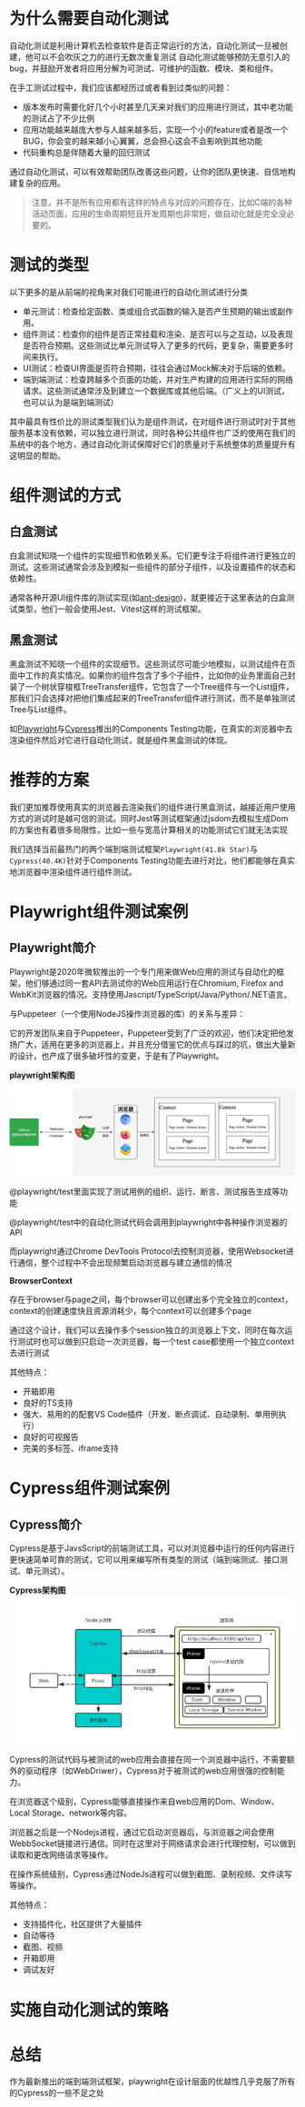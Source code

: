 # 为什么需要自动化测试
自动化测试是利用计算机去检查软件是否正常运行的方法，自动化测试一旦被创建，他可以不会吹灰之力的进行无数次重复测试
自动化测试能够预防无意引入的 bug，并鼓励开发者将应用分解为可测试、可维护的函数、模块、类和组件。

在手工测试过程中，我们应该都经历过或者看到过类似的问题：
- 版本发布时需要化好几个小时甚至几天来对我们的应用进行测试，其中老功能的测试占了不少比例
- 应用功能越来越庞大参与人越来越多后，实现一个小的feature或者是改一个BUG，你会变的越来越小心翼翼，总会担心这会不会影响到其他功能
- 代码重构总是伴随着大量的回归测试

通过自动化测试，可以有效帮助团队改善这些问题，让你的团队更快速、自信地构建复杂的应用。

> 注意，并不是所有应用都有这样的特点与对应的问题存在，比如C端的各种活动页面，应用的生命周期短且开发周期也非常短，做自动化就是完全没必要的。

# 测试的类型

以下更多的是从前端的视角来对我们可能进行的自动化测试进行分类

- 单元测试：检查给定函数、类或组合式函数的输入是否产生预期的输出或副作用。
- 组件测试：检查你的组件是否正常挂载和渲染、是否可以与之互动，以及表现是否符合预期。这些测试比单元测试导入了更多的代码，更复杂，需要更多时间来执行。
- UI测试：检查UI界面是否符合预期，往往会通过Mock解决对于后端的依赖。
- 端到端测试：检查跨越多个页面的功能，并对生产构建的应用进行实际的网络请求。这些测试通常涉及到建立一个数据库或其他后端。（广义上的UI测试，也可以认为是端到端测试）

其中最具有性价比的测试类型我们认为是组件测试，在对组件进行测试时对于其他服务基本没有依赖，可以独立进行测试，同时各种公共组件也广泛的使用在我们的系统中的各个地方，通过自动化测试保障好它们的质量对于系统整体的质量提升有这明显的帮助。



# 组件测试的方式

## 白盒测试

白盒测试知晓一个组件的实现细节和依赖关系。它们更专注于将组件进行更独立的测试。这些测试通常会涉及到模拟一些组件的部分子组件，以及设置插件的状态和依赖性。

通常各种开源UI组件库的测试实现(如[ant-design](https://github.com/ant-design/ant-design/blob/master/components/date-picker/__tests__/DatePicker.test.tsx))，就更接近于这里表达的白盒测试类型，他们一般会使用Jest、Vitest这样的测试框架。

## 黑盒测试
黑盒测试不知晓一个组件的实现细节。这些测试尽可能少地模拟，以测试组件在页面中工作的真实情况。如果你的组件包含了多个子组件，比如你的业务里面自己封装了一个树状穿梭框TreeTransfer组件，它包含了一个Tree组件与一个List组件，那我们只会选择对把他们集成起来的TreeTransfer组件进行测试，而不是单独测试Tree与List组件。

如[Playwright](https://playwright.dev/docs/release-notes#version-122)与[Cypress](https://docs.cypress.io/guides/component-testing/writing-your-first-component-test)推出的Components Testing功能，在真实的浏览器中去渲染组件然后对它进行自动化测试，就是组件黑盒测试的体现。

# 推荐的方案

我们更加推荐使用真实的浏览器去渲染我们的组件进行黑盒测试，越接近用户使用方式的测试时是越可信的测试。同时Jest等测试框架通过jsdom去模拟生成Dom的方案也有着很多局限性，比如一些与宽高计算相关的功能测试它们就无法实现

我们选择当前最热门的两个端到端测试框架`Playwright(41.8k Star)`与`Cypress(40.4K)`针对于Components Testing功能去进行对比，他们都能够在真实地浏览器中渲染组件进行组件测试。

# Playwright组件测试案例

## Playwright简介
Playwright是2020年微软推出的一个专门用来做Web应用的测试与自动化的框架，他们够通过同一套API去测试你的Web应用运行在Chromium, Firefox and WebKit浏览器的情况。支持使用Jascript/TypeScript/Java/Python/.NET语言。

与Puppeteer（一个使用NodeJS操作浏览器的库）的关系与差异：

它的开发团队来自于Puppeteer，Puppeteer受到了广泛的欢迎，他们决定把他发扬广大，适用在更多的浏览器上，并且充分借鉴它的优点与踩过的坑，做出大量新的设计，也产成了很多破坏性的变更，于是有了Playwright。

**playwright架构图**

![playwright架构图](./img/playwright%E6%9E%B6%E6%9E%84%E5%9B%BE.png)

@playwright/test里面实现了测试用例的组织、运行、断言、测试报告生成等功能

@playwright/test中的自动化测试代码会调用到playwright中各种操作浏览器的API

而playwright通过Chrome DevTools Protocol去控制浏览器，使用Websocket进行通信，整个过程中不会出现频繁启动浏览器与建立通信的情况

**BrowserContext**

存在于browser与page之间，每个browser可以创建出多个完全独立的context，context的创建速度快且资源消耗少，每个context可以创建多个page

通过这个设计，我们可以去操作多个session独立的浏览器上下文，同时在每次运行测试时也可以做到只启动一次浏览器，每一个test case都使用一个独立context去进行测试

其他特点：
- 开箱即用
- 良好的TS支持
- 强大、易用的的配套VS Code插件（开发、断点调试、自动录制、单用例执行）
- 良好的可视报告
- 完美的多标签、iframe支持

# Cypress组件测试案例

## Cypress简介
Cypress是基于JavsScript的前端测试工具，可以对浏览器中运行的任何内容进行更快速简单可靠的测试，它可以用来编写所有类型的测试（端到端测试、接口测试、单元测试）。

**Cypress架构图**
![cypress架构图](img/cypress架构图.png)

Cypress的测试代码与被测试的web应用会直接在同一个浏览器中运行，不需要额外的驱动程序（如WebDriwer），Cypress对于被测试的web应用很强的控制能力。

在浏览器这个级别，Cypress能够直接操作来自web应用的Dom、Window、Local Storage、network等内容。

浏览器之后是一个Nodejs进程，通过它启动浏览器后，与浏览器之间会使用
WebbSocket链接进行通信。同时在这里对于网络请求会进行代理控制，可以做到读取和更改网络请求等操作。

在操作系统级别，Cypress通过NodeJs进程可以做到截图、录制视频、文件读写等操作。


其他特点：
- 支持插件化，社区提供了大量插件
- 自动等待
- 截图、视频
- 开箱即用
- 调试友好

# 实施自动化测试的策略

# 总结

作为最新推出的端到端测试框架，playwright在设计层面的优越性几乎克服了所有的Cypress的一些不足之处